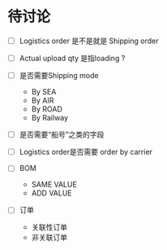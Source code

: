 # 待讨论

* [ ] Logistics order 是不是就是 Shipping order
* [ ] Actual upload qty 是指loading ?

* [ ] 是否需要Shipping mode

  * By SEA  
  * By AIR  
  * By ROAD  
  * By Railway

* [ ] 是否需要“船号”之类的字段

* [ ] Logistics order是否需要 order by carrier

* [ ] BOM  
  - SAME VALUE  
  - ADD VALUE

* [ ] 订单  
  - 关联性订单  
  - 非关联订单



